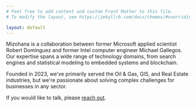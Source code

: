 ```yaml
---
# Feel free to add content and custom Front Matter to this file.
# To modify the layout, see https://jekyllrb.com/docs/themes/#overriding-theme-defaults

layout: default
---
```


Mizohana is a collaboration between former Microsoft applied scientist Robert Dominguez and former Intel computer engineer Michael Gallegos. Our expertise spans a wide range of technology domains, from search engines and statistical modeling to embedded systems and blockchain.

Founded in 2023, we've primarily served the Oil & Gas, GIS, and Real Estate industries, but we're passionate about solving complex challenges for businesses in any sector.

If you would like to talk, please [reach out](/contact).